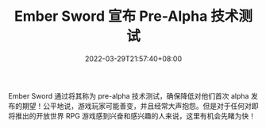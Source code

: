 ﻿---
title: "Ember Sword 宣布 Pre-Alpha 技术测试"
date: 2022-03-29T21:57:40+08:00
lastmod: 2022-03-29T16:45:40+08:00
draft: false
authors: ["Freda"]
description: "Ember Sword 通过将其称为 pre-alpha 技术测试，确保降低对他们首次 alpha 发布的期望！公平地说，游戏玩家可能善变，并且经常大声抱怨。但是对于任何对即将推出的开放世界 RPG 游戏感到兴奋和感兴趣的人来说，这里有机会先睹为快！"
featuredImage: "ember-sword-announces-pre-alpha-technical-test.jpg"
tags: ["NFTs","NFTs","Play to Earn"]
categories: ["news"]
news: ["NFTs"]
weight: 
lightgallery: true
pinned: false
recommend: false
recommend1: false
---

Ember Sword 通过将其称为 pre-alpha 技术测试，确保降低对他们首次 alpha 发布的期望！公平地说，游戏玩家可能善变，并且经常大声抱怨。但是对于任何对即将推出的开放世界 RPG 游戏感到兴奋和感兴趣的人来说，这里有机会先睹为快！

<!--more-->


